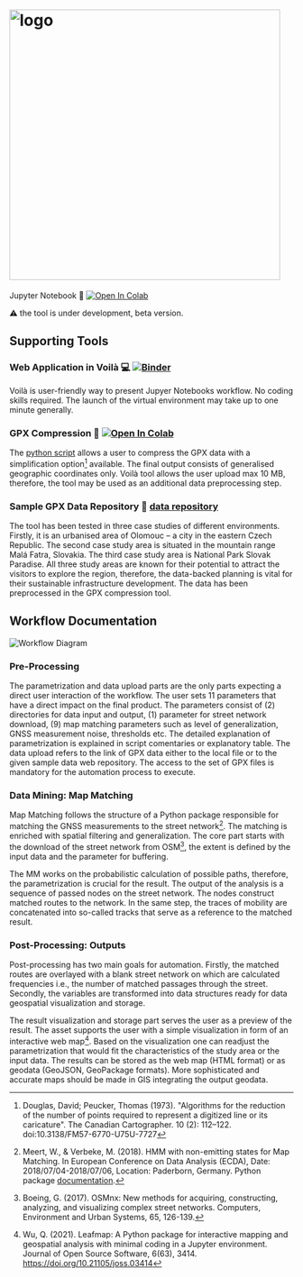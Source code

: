 # <img width="480" alt="logo" src="https://user-images.githubusercontent.com/47752920/234973760-c8157fdd-a3cf-43cf-88b0-4dc8096cfe7c.png">
Jupyter Notebook :ledger: [![Open In Colab](https://colab.research.google.com/assets/colab-badge.svg)](https://colab.research.google.com/drive/1FHZmFP5zzuIhBWDRs0thnTZoyAMKdOce?usp=sharing)

:warning: the tool is under development, beta version.

## Supporting Tools
### Web Application in Voilà :computer: [![Binder](https://mybinder.org/badge_logo.svg)](https://mybinder.org/v2/gh/bsramo144/Thesis-Jupyter/HEAD?urlpath=%2Fvoila%2Frender%2Fgpx2intensity.ipynb)
Voilà is user-friendly way to present Jupyer Notebooks workflow. No coding skills required.
The launch of the virtual environment may take up to one minute generally.
### GPX Compression :scroll: [![Open In Colab](https://colab.research.google.com/assets/colab-badge.svg)](https://colab.research.google.com/drive/1o9xJojiIB2Y-sI7mThGVwW5cIHah0OOV?usp=sharing)
The [python script](scripts/gpx_simplification.py) allows a user to compress the GPX data with a simplification option[^1] available. The final output consists of generalised geographic coordinates only.
Voilà tool allows the user upload max 10 MB, therefore, the tool may be used as an additional data preprocessing step.
### Sample GPX Data Repository :link: [data repository](sample_data)
The tool has been tested in three case studies of different environments. Firstly, it is an urbanised area of Olomouc – a city in the eastern Czech Republic. The second case study area is situated in the mountain range Malá Fatra, Slovakia. The third case study area is National Park Slovak Paradise. All three study areas are known for their potential to attract the visitors to explore the region, therefore, the data-backed planning is vital for their sustainable infrastructure development. The data has been preprocessed in the GPX compression tool.

## Workflow Documentation
![Workflow Diagram](https://user-images.githubusercontent.com/47752920/234070295-6493a543-8fe1-4754-b331-a9a5a3bd54b9.png)

### Pre-Processing
The parametrization and data upload parts are the only parts expecting a direct user interaction of the workflow. The user sets 11 parameters that have a direct impact on the final product. The parameters consist of (2) directories for data input and output, (1) parameter for street network download, (9) map matching parameters such as level of generalization, GNSS measurement noise, thresholds etc. The detailed explanation of parametrization is explained in script comentaries or explanatory table. The data upload refers to the link of GPX data either to the local file or to the given sample data web repository. The access to the set of GPX files is mandatory for the automation process to execute.

### Data Mining: Map Matching
Map Matching follows the structure of a Python package responsible for matching the GNSS measurements to the street network[^2]. The matching is enriched with spatial filtering and generalization. The core part starts with the download of the street network from OSM[^3], the extent is defined by the input data and the parameter for buffering. 

The MM works on the probabilistic calculation of possible paths, therefore, the parametrization is crucial for the result. The output of the analysis is a sequence of passed nodes on the street network. The nodes construct matched routes to the network. In the same step, the traces of mobility are concatenated into so-called tracks that serve as a reference to the matched result.

### Post-Processing: Outputs
Post-processing has two main goals for automation. Firstly, the matched routes are overlayed with a blank street network on which are calculated frequencies i.e., the number of matched passages through the street. Secondly, the variables are transformed into data structures ready for data geospatial visualization and storage.

The result visualization and storage part serves the user as a preview of the result. The asset supports the user with a simple visualization in form of an interactive web map[^4]. Based on the visualization one can readjust the parametrization that would fit the characteristics of the study area or the input data. The results can be stored as the web map (HTML format) or as geodata (GeoJSON, GeoPackage formats). More sophisticated and accurate maps should be made in GIS integrating the output geodata.


[^1]: Douglas, David; Peucker, Thomas (1973). "Algorithms for the reduction of the number of points required to represent a digitized line or its caricature". The Canadian Cartographer. 10 (2): 112–122. doi:10.3138/FM57-6770-U75U-7727
[^2]: Meert, W., & Verbeke, M. (2018). HMM with non-emitting states for Map Matching. In European Conference on Data Analysis (ECDA), Date: 2018/07/04-2018/07/06, Location: Paderborn, Germany. Python package 
<a href="https://leuvenmapmatching.readthedocs.io/en/latest/" target="_blank"> documentation</a>.
[^3]: Boeing, G. (2017). OSMnx: New methods for acquiring, constructing, analyzing, and visualizing complex street networks. Computers, Environment and Urban Systems, 65, 126-139.
[^4]: Wu, Q. (2021). Leafmap: A Python package for interactive mapping and geospatial analysis with minimal coding in a Jupyter environment. Journal of Open Source Software, 6(63), 3414. https://doi.org/10.21105/joss.03414
